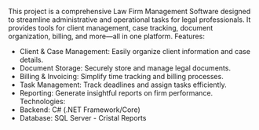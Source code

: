This project is a comprehensive Law Firm Management Software designed to streamline administrative and operational tasks for legal professionals. It provides tools for client management, case tracking, document organization, billing, and more—all in one platform.
Features:
- Client & Case Management: Easily organize client information and case details.
- Document Storage: Securely store and manage legal documents.
- Billing & Invoicing: Simplify time tracking and billing processes.
- Task Management: Track deadlines and assign tasks efficiently.
- Reporting: Generate insightful reports on firm performance.
Technologies:
- Backend: C# (.NET Framework/Core)
- Database: SQL Server
-   C r i s t a l   R e p o r t s  
 